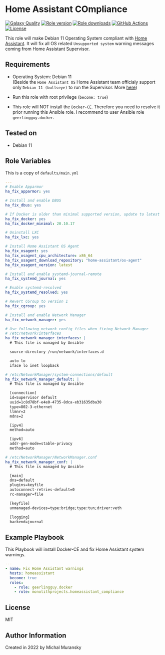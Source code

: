 # Home Assistant COmpliance

[![Galaxy Quality](https://img.shields.io/ansible/quality/XXXX?style=flat&logo=ansible)](https://galaxy.ansible.com/monolithprojects/homeassistant_compliance)
[![Role version](https://img.shields.io/github/v/release/MonolithProjects/ansible-homeassistant_compliance)](https://galaxy.ansible.com/monolithprojects/homeassistant_compliance)
[![Role downloads](https://img.shields.io/ansible/role/d/XXXX)](https://galaxy.ansible.com/monolithprojects/homeassistant_compliance)
[![GitHub Actions](https://github.com/MonolithProjects/ansible-homeassistant_compliance/workflows/molecule%20test/badge.svg?branch=master)](https://github.com/MonolithProjects/ansible-homeassistant_compliance/actions)
[![License](https://img.shields.io/github/license/MonolithProjects/ansible-homeassistant_compliance)](https://github.com/MonolithProjects/ansible-homeassistant_compliance/blob/main/LICENSE)

This role will make Debian 11 Operating System compliant with [Home Assistant](https://www.home-assistant.io/). It will fix all OS related `Unsupported system` warning messages coming from Home Assistant Supervisor.

## Requirements

* Operating System: Debian 11  
  (Beside the `Home Assistant OS` Home Assistant team officialy support only `Debian 11 (bullseye)` to run the Supervisor. More [here](https://www.home-assistant.io/more-info/unsupported/os/))

* Run this role with root privilege (`become: true`)

* This role will NOT install the `Docker-CE`. Therefore you need to resolve it prior running this Ansible role. I recommend to user Ansible role `geerlingguy.docker`.

## Tested on

* Debian 11

## Role Variables

This is a copy of `defaults/main.yml`

```yaml
---
# Enable Apparmor
ha_fix_apparmor: yes

# Install and enable DBUS
ha_fix_dbus: yes

# If Docker is older than minimal supported version, update to latest
ha_fix_docker: yes
ha_fix_docker_minimal: 20.10.17

# Uninstall LXC
ha_fix_lxc: yes

# Install Home Assistant OS Agent
ha_fix_osagent: yes
ha_fix_osagent_cpu_architecture: x86_64
ha_fix_osagent_download_repository: "home-assistant/os-agent"
ha_fix_osagent_version: latest

# Install and enable systemd-journal-remote
ha_fix_systemd_journal: yes

# Enable systemd-resolved
ha_fix_systemd_resolved: yes

# Revert CGroup to version 1
ha_fix_cgroup: yes

# Install and enable Network Manager
ha_fix_network_manager: yes

# Use following network config files when fixing Network Manager
# /etc/network/interfaces
ha_fix_network_manager_interfaces: |
  # This file is managed by Ansible

  source-directory /run/network/interfaces.d

  auto lo
  iface lo inet loopback

# /etc/NetworkManager/system-connections/default
ha_fix_network_manager_default: |
  # This file is managed by Ansible

  [connection]
  id=Supervisor default
  uuid=1c8d78bf-e4e0-4735-8dca-eb31635dba30
  type=802-3-ethernet
  llmnr=2
  mdns=2

  [ipv4]
  method=auto

  [ipv6]
  addr-gen-mode=stable-privacy
  method=auto

# /etc/NetworkManager/NetworkManager.conf
ha_fix_network_manager_conf: |
  # This file is managed by Ansible

  [main]
  dns=default
  plugins=keyfile
  autoconnect-retries-default=0
  rc-manager=file

  [keyfile]
  unmanaged-devices=type:bridge;type:tun;driver:veth

  [logging]
  backend=journal
```

## Example Playbook

This Playbook will install Docker-CE and fix Home Assistant system warnings.

```yaml
---
- name: Fix Home Assistant warnings
  hosts: homeassistant
  become: true
  roles:
    - role: geerlingguy.docker
    - role: monolithprojects.homeassistant_compliance
```

## License

MIT

## Author Information

Created in 2022 by Michal Muransky

